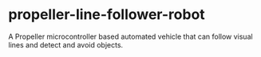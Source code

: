 # propeller-line-follower-robot
A Propeller microcontroller based automated vehicle that can follow visual lines and detect and avoid objects.
